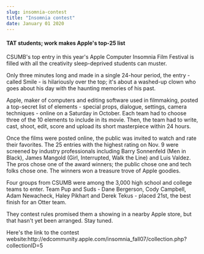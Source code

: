 ```yaml
---
slug: insomnia-contest
title: "Insomnia contest"
date: January 01 2020
---
```


<h4>TAT students; work makes Apple's top-25 list</h4><p>CSUMB's top entry in this year's Apple Computer Insomnia Film Festival is filled with all the creativity sleep-deprived students can muster.
</p><p>Only three minutes long and made in a single 24-hour period, the entry - called Smile - is hilariously over the top; it's about a washed-up clown who goes about his day with the haunting memories of his past.
</p><p>Apple, maker of computers and editing software used in filmmaking, posted a top-secret list of elements - special props, dialogue, settings, camera techniques - online on a Saturday in October. Each team had to choose three of the 10 elements to include in its movie. Then, the team had to write, cast, shoot, edit, score and upload its short masterpiece within 24 hours.
</p><p>Once the films were posted online, the public was invited to watch and rate their favorites. The 25 entries with the highest rating on Nov. 9 were screened by industry professionals including Barry Sonnenfeld (Men in Black), James Mangold (Girl, Interrupted, Walk the Line) and Luis Valdez. The pros chose one of the award winners; the public chose one and tech folks chose one. The winners won a treasure trove of Apple goodies.
</p><p>Four groups from CSUMB were among the 3,000 high school and college teams to enter. Team Pup and Suds - Dane Bergerson, Cody Campbell, Adam Newacheck, Haley Pikhart and Derek Tekus - placed 21st, the best finish for an Otter team.
</p><p>They contest rules promised them a showing in a nearby Apple store, but that hasn't yet been arranged. Stay tuned.
</p><p>Here's the link to the contest website:http://edcommunity.apple.com/insomnia_fall07/collection.php?collectionID=5
</p>
